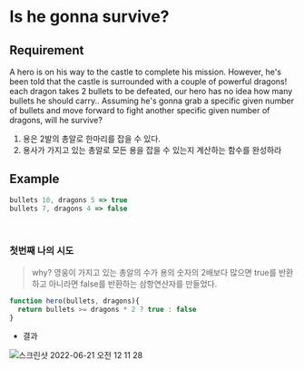 # Is he gonna survive?

## Requirement

<p>A hero is on his way to the castle to complete his mission. However, he's been told that the castle is surrounded with a couple of powerful dragons! each dragon takes 2 bullets to be defeated, our hero has no idea how many bullets he should carry.. Assuming he's gonna grab a specific given number of bullets and move forward to fight another specific given number of dragons, will he survive?</p>

  1. 용은 2발의 총알로 한마리를 잡을 수 있다.
  2. 용사가 가지고 있는 총알로 모든 용을 잡을 수 있는지 계산하는 함수를 완성하라

## Example

```js
bullets 10, dragons 5 => true
bullets 7, dragons 4 => false
```

<br>

### 첫번째 나의 시도

> why? 영웅이 가지고 있는 총알의 수가 용의 숫자의 2배보다 많으면 true를 반환하고 아니라면 false를 반환하는 삼항연산자를 만들었다.

```js
function hero(bullets, dragons){
  return bullets >= dragons * 2 ? true : false
}
```

- 결과

![스크린샷 2022-06-21 오전 12 11 28](https://user-images.githubusercontent.com/96808980/174632193-4976c829-a5c2-4679-b69a-b4c6727e786e.png)
